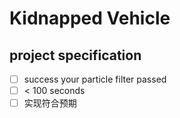 # Kidnapped Vehicle
## project specification
- [ ] success your particle filter passed
- [ ] < 100 seconds
- [ ] 实现符合预期
